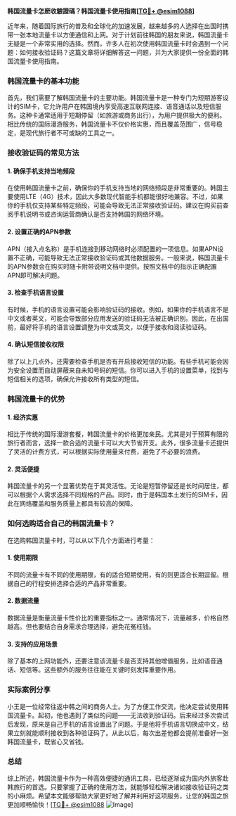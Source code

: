 **韩国流量卡怎麽收驗證碼？韩国流量卡使用指南[[TG💪+ @esim1088](https://t.me/s/esim1088)]**

近年来，随着国际旅行的普及和全球化的加速发展，越来越多的人选择在出国时携带一张本地流量卡以方便通信和上网。对于计划前往韩国的朋友来说，韩国流量卡无疑是一个非常实用的选择。然而，许多人在初次使用韩国流量卡时会遇到一个问题：如何接收验证码？这篇文章将详细解答这一问题，并为大家提供一份全面的韩国流量卡使用指南。

### 韩国流量卡的基本功能

首先，我们需要了解韩国流量卡的主要功能。韩国流量卡是一种专门为短期游客设计的SIM卡，它允许用户在韩国境内享受高速互联网连接、语音通话以及短信服务。这种卡通常适用于短期停留（如旅游或商务出行），为用户提供极大的便利。相比传统的国际漫游服务，韩国流量卡不仅价格实惠，而且覆盖范围广，信号稳定，是现代旅行者不可或缺的工具之一。

### 接收验证码的常见方法

#### 1. 确保手机支持当地频段

在使用韩国流量卡之前，确保你的手机支持当地的网络频段是非常重要的。韩国主要使用LTE（4G）技术，因此大多数现代智能手机都能很好地兼容。不过，如果你的手机仅支持某些特定频段，可能会导致无法正常接收验证码。建议在购买前查阅手机说明书或咨询运营商确认是否支持韩国的网络环境。

#### 2. 设置正确的APN参数

APN（接入点名称）是手机连接到移动网络时必须配置的一项信息。如果APN设置不正确，可能导致无法正常接收验证码或其他数据服务。一般来说，韩国流量卡的APN参数会在购买时随卡附带说明文档中提供。按照文档中的指示正确配置APN即可解决问题。

#### 3. 检查手机语言设置

有时候，手机的语言设置可能会影响验证码的接收。例如，如果你的手机语言不是中文或者英文，可能会导致部分应用发送的验证码无法被正确识别。因此，在出国前，最好将手机的语言设置调整为中文或英文，以便于接收和阅读验证码。

#### 4. 确认短信接收权限

除了以上几点外，还需要检查手机是否有开启接收短信的功能。有些手机可能会因为安全设置而自动屏蔽来自未知号码的短信。你可以进入手机的设置菜单，找到与短信相关的选项，确保允许接收所有类型的短信。

### 韩国流量卡的优势

#### 1. 经济实惠

相比于传统的国际漫游套餐，韩国流量卡的价格更加亲民。尤其是对于预算有限的旅行者而言，选择一款合适的流量卡可以大大节省开支。此外，很多流量卡还提供了灵活的计费方式，可以根据实际使用量来付费，避免了不必要的浪费。

#### 2. 灵活便捷

韩国流量卡的另一个显著优势在于其灵活性。无论是短暂停留还是长时间居住，都可以根据个人需求选择不同规格的产品。同时，由于是韩国本土发行的SIM卡，因此在网络覆盖和服务质量上都具有较高的保障。

### 如何选购适合自己的韩国流量卡？

在选购韩国流量卡时，可以从以下几个方面进行考量：

#### 1. 使用期限

不同的流量卡有不同的使用期限，有的适合短期使用，有的则更适合长期逗留。根据自己的行程安排选择合适的产品非常重要。

#### 2. 数据流量

数据流量是衡量流量卡性价比的重要指标之一。通常情况下，流量越多，价格自然越高。但也要结合自身需求合理选择，避免花冤枉钱。

#### 3. 支持的应用场景

除了基本的上网功能外，还要注意该流量卡是否支持其他增值服务，比如语音通话、短信等。这些额外的服务往往能在关键时刻发挥重要作用。

### 实际案例分享

小王是一位经常往返中韩之间的商务人士。为了方便工作交流，他决定尝试使用韩国流量卡。起初，他也遇到了类似的问题——无法收到验证码。后来经过多次尝试后发现，原来是自己手机的语言设置出了问题。于是他将手机语言切换成中文，结果立刻就能顺利接收到各种验证码了。从此以后，每次出差他都会提前准备好一张韩国流量卡，既省心又省钱。

### 总结

综上所述，韩国流量卡作为一种高效便捷的通讯工具，已经逐渐成为国内外旅客赴韩旅行的首选。只要掌握了正确的使用方法，就能够轻松解决诸如接收验证码之类的小麻烦。希望本文能够帮助大家更好地了解并利用好这项服务，让您的韩国之旅更加顺畅愉快！[[TG💪+ @esim1088](https://t.me/s/esim1088) ![Image](https://i.postimg.cc/4NQfJmqS/Snipaste-2025-05-13-00-14-12.png)]